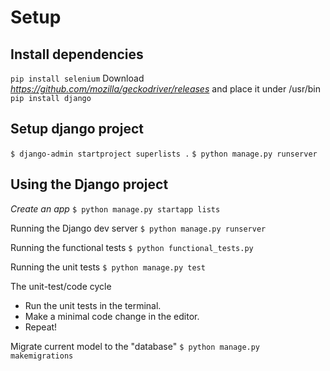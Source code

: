 # Setup

## Install dependencies
`pip install selenium`
Download *https://github.com/mozilla/geckodriver/releases* and place it under /usr/bin
`pip install django`

## Setup django project
`$ django-admin startproject superlists .`
`$ python manage.py runserver`

## Using the Django project
*Create an app*
`$ python manage.py startapp lists`

Running the Django dev server
`$ python manage.py runserver`

Running the functional tests
`$ python functional_tests.py`

Running the unit tests
`$ python manage.py test`

The unit-test/code cycle
* Run the unit tests in the terminal.
* Make a minimal code change in the editor.
* Repeat!

Migrate current model to the "database"
`$ python manage.py makemigrations`
